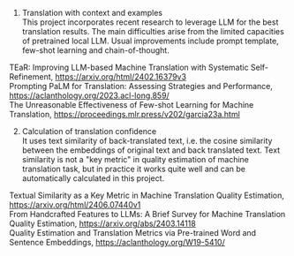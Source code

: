 1. Translation with context and examples  
   This project incorporates recent research to leverage LLM for the best translation results. The main difficulties arise from the limited capacities of pretrained local LLM. Usual improvements include prompt template, few-shot learning and chain-of-thought.

TEaR: Improving LLM-based Machine Translation with Systematic Self-Refinement, https://arxiv.org/html/2402.16379v3  
Prompting PaLM for Translation: Assessing Strategies and Performance, https://aclanthology.org/2023.acl-long.859/  
The Unreasonable Effectiveness of Few-shot Learning for Machine Translation, https://proceedings.mlr.press/v202/garcia23a.html

2. Calculation of translation confidence  
   It uses text similarity of back-translated text, i.e. the cosine similarity between the embeddings of original text and back translated text. Text similarity is not a "key metric" in quality estimation of machine translation task, but in practice it works quite well and can be automatically calculated in this project.

Textual Similarity as a Key Metric in Machine Translation Quality Estimation, https://arxiv.org/html/2406.07440v1  
From Handcrafted Features to LLMs: A Brief Survey for Machine Translation Quality Estimation, https://arxiv.org/abs/2403.14118  
Quality Estimation and Translation Metrics via Pre-trained Word and Sentence Embeddings, https://aclanthology.org/W19-5410/
